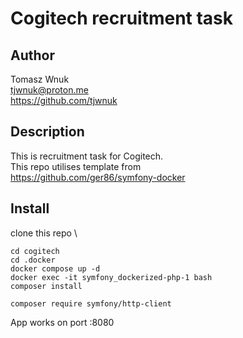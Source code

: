 # Cogitech recruitment task

## Author
Tomasz Wnuk \
tjwnuk@proton.me \
https://github.com/tjwnuk 

## Description

This is recruitment task for Cogitech.\
This repo utilises template from \
https://github.com/ger86/symfony-docker

## Install
clone this repo \
```
cd cogitech
cd .docker
docker compose up -d
docker exec -it symfony_dockerized-php-1 bash
composer install

composer require symfony/http-client
```

App works on port :8080
